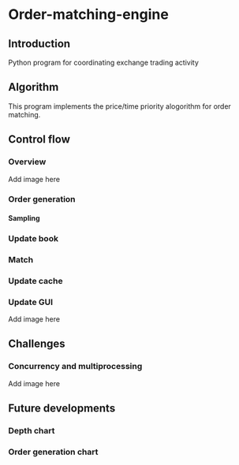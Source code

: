 # Order-matching-engine
## Introduction
Python program for coordinating exchange trading activity

## Algorithm
This program implements the price/time priority alogorithm for order matching.

## Control flow
### Overview
Add image here
### Order generation
#### Sampling
### Update book
### Match
### Update cache
### Update GUI
Add image here

## Challenges
### Concurrency and multiprocessing
Add image here

## Future developments
### Depth chart
### Order generation chart
